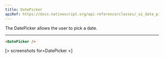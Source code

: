 ```yaml
---
title: DatePicker
apiRef: https://docs.nativescript.org/api-reference/classes/_ui_date_picker_.datepicker
---
```


The DatePicker allows the user to pick a date.

---

```html
<DatePicker />
```
[> screenshots for=DatePicker <]
